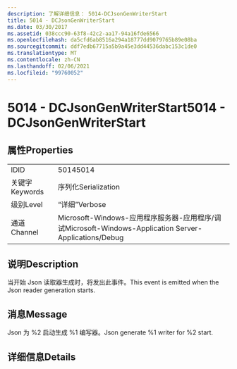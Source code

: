```yaml
---
description: 了解详细信息： 5014-DCJsonGenWriterStart
title: 5014 - DCJsonGenWriterStart
ms.date: 03/30/2017
ms.assetid: 038ccc90-63f8-42c2-aa17-94a16fde6566
ms.openlocfilehash: da5cfd6ab8516a294a18777dd9079765b89e08ba
ms.sourcegitcommit: ddf7edb67715a5b9a45e3dd44536dabc153c1de0
ms.translationtype: MT
ms.contentlocale: zh-CN
ms.lasthandoff: 02/06/2021
ms.locfileid: "99760052"
---
```

# <a name="5014---dcjsongenwriterstart"></a><span data-ttu-id="93be1-103">5014 - DCJsonGenWriterStart</span><span class="sxs-lookup"><span data-stu-id="93be1-103">5014 - DCJsonGenWriterStart</span></span>

## <a name="properties"></a><span data-ttu-id="93be1-104">属性</span><span class="sxs-lookup"><span data-stu-id="93be1-104">Properties</span></span>  
  
|||  
|-|-|  
|<span data-ttu-id="93be1-105">ID</span><span class="sxs-lookup"><span data-stu-id="93be1-105">ID</span></span>|<span data-ttu-id="93be1-106">5014</span><span class="sxs-lookup"><span data-stu-id="93be1-106">5014</span></span>|  
|<span data-ttu-id="93be1-107">关键字</span><span class="sxs-lookup"><span data-stu-id="93be1-107">Keywords</span></span>|<span data-ttu-id="93be1-108">序列化</span><span class="sxs-lookup"><span data-stu-id="93be1-108">Serialization</span></span>|  
|<span data-ttu-id="93be1-109">级别</span><span class="sxs-lookup"><span data-stu-id="93be1-109">Level</span></span>|<span data-ttu-id="93be1-110">“详细”</span><span class="sxs-lookup"><span data-stu-id="93be1-110">Verbose</span></span>|  
|<span data-ttu-id="93be1-111">通道</span><span class="sxs-lookup"><span data-stu-id="93be1-111">Channel</span></span>|<span data-ttu-id="93be1-112">Microsoft-Windows-应用程序服务器-应用程序/调试</span><span class="sxs-lookup"><span data-stu-id="93be1-112">Microsoft-Windows-Application Server-Applications/Debug</span></span>|  
  
## <a name="description"></a><span data-ttu-id="93be1-113">说明</span><span class="sxs-lookup"><span data-stu-id="93be1-113">Description</span></span>  

 <span data-ttu-id="93be1-114">当开始 Json 读取器生成时，将发出此事件。</span><span class="sxs-lookup"><span data-stu-id="93be1-114">This event is emitted when the Json reader generation starts.</span></span>  
  
## <a name="message"></a><span data-ttu-id="93be1-115">消息</span><span class="sxs-lookup"><span data-stu-id="93be1-115">Message</span></span>  

 <span data-ttu-id="93be1-116">Json 为 %2 启动生成 %1 编写器。</span><span class="sxs-lookup"><span data-stu-id="93be1-116">Json generate %1 writer for %2 start.</span></span>  
  
## <a name="details"></a><span data-ttu-id="93be1-117">详细信息</span><span class="sxs-lookup"><span data-stu-id="93be1-117">Details</span></span>
